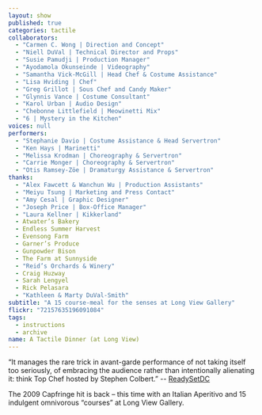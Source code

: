 ```yaml
---
layout: show
published: true
categories: tactile
collaborators: 
  - "Carmen C. Wong | Direction and Concept"
  - "Niell DuVal | Technical Director and Props"
  - "Susie Pamudji | Production Manager"
  - "Ayodamola Okunseinde | Videography"
  - "Samantha Vick-McGill | Head Chef & Costume Assistance"
  - "Lisa Hviding | Chef"
  - "Greg Grillot | Sous Chef and Candy Maker"
  - "Glynnis Vance | Costume Consultant"
  - "Karol Urban | Audio Design"
  - "Chebonne Littlefield | Meowinetti Mix"
  - "6 | Mystery in the Kitchen"
voices: null
performers: 
  - "Stephanie Davio | Costume Assistance & Head Servertron"
  - "Ken Hays | Marinetti"
  - "Melissa Krodman | Choreography & Servertron"
  - "Carrie Monger | Choreography & Servertron"
  - "Otis Ramsey-Zöe | Dramaturgy Assistance & Servertron"
thanks: 
  - "Alex Fawcett & Wanchun Wu | Production Assistants"
  - "Meiyu Tsung | Marketing and Press Contact"
  - "Amy Cesal | Graphic Designer"
  - "Joseph Price | Box-Office Manager"
  - "Laura Kellner | Kikkerland"
  - Atwater’s Bakery
  - Endless Summer Harvest
  - Evensong Farm
  - Garner’s Produce
  - Gunpowder Bison
  - The Farm at Sunnyside
  - "Reid’s Orchards & Winery"
  - Craig Huzway
  - Sarah Lengyel
  - Rick Pelasara
  - "Kathleen & Marty DuVal-Smith"
subtitle: "A 15 course-meal for the senses at Long View Gallery"
flickr: "72157635196091084"
tags: 
  - instructions
  - archive
name: A Tactile Dinner (at Long View)
---
```


“It manages the rare trick in avant-garde performance of not taking itself too seriously, of embracing the audience rather than intentionally alienating it: think Top Chef hosted by Stephen Colbert.” -- [ReadySetDC](http://readysetdc.com/2010/05/grabbing-a-tactile-dinner-2/)

The 2009 Capfringe hit is back – this time with an Italian Aperitivo and 15 indulgent omnivorous “courses” at Long View Gallery.